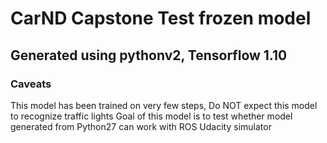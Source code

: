 # CarND Capstone Test frozen model

## Generated using pythonv2, Tensorflow 1.10

### Caveats
This model has been trained on very few steps, Do NOT expect this model to recognize traffic lights
Goal of this model is to test whether model generated from Python27 can work with ROS Udacity simulator

